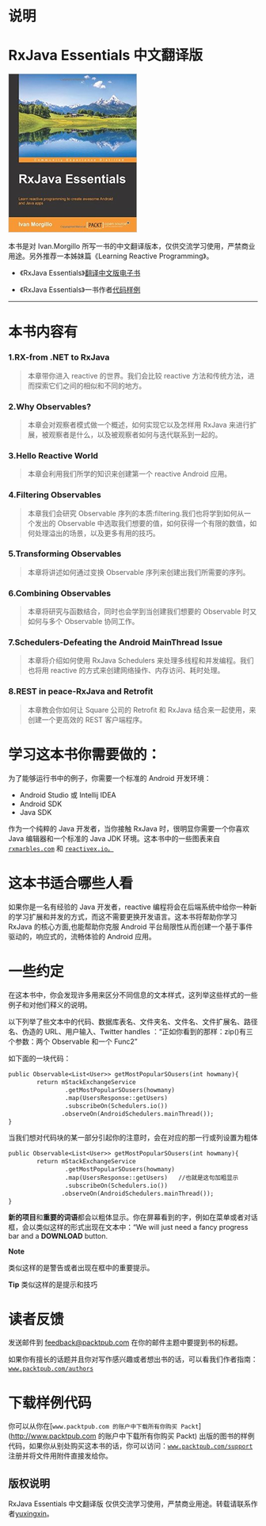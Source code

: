 # 说明

# RxJava Essentials 中文翻译版

![](img/rxjava.jpg)

本书是对 Ivan.Morgillo 所写一书的中文翻译版本，仅供交流学习使用，严禁商业用途。另外推荐一本姊妹篇《Learning Reactive Programming》。

*   《RxJava Essentials》[翻译中文版电子书](https://www.gitbook.com/book/yuxingxin/rxjava-essentials-cn/)

*   《RxJava Essentials》一书作者[代码样例](https://github.com/hamen/rxjava-essentials)

* * *

# 本书内容有

### **1.RX-from .NET to RxJava**

> 本章带你进入 reactive 的世界。我们会比较 reactive 方法和传统方法，进而探索它们之间的相似和不同的地方。

### **2.Why Observables?**

> 本章会对观察者模式做一个概述，如何实现它以及怎样用 RxJava 来进行扩展，被观察者是什么，以及被观察者如何与迭代联系到一起的。

### **3.Hello Reactive World**

> 本章会利用我们所学的知识来创建第一个 reactive Android 应用。

### **4.Filtering Observables**

> 本章我们会研究 Observable 序列的本质:filtering.我们也将学到如何从一个发出的 Observable 中选取我们想要的值，如何获得一个有限的数值，如何处理溢出的场景，以及更多有用的技巧。

### **5.Transforming Observables**

> 本章将讲述如何通过变换 Observable 序列来创建出我们所需要的序列。

### **6.Combining Observables**

> 本章将研究与函数结合，同时也会学到当创建我们想要的 Observable 时又如何与多个 Observable 协同工作。

### **7.Schedulers-Defeating the Android MainThread Issue**

> 本章将介绍如何使用 RxJava Schedulers 来处理多线程和并发编程。我们也将用 reactive 的方式来创建网络操作、内存访问、耗时处理。

### **8.REST in peace-RxJava and Retrofit**

> 本章教会你如何让 Square 公司的 Retrofit 和 RxJava 结合来一起使用，来创建一个更高效的 REST 客户端程序。

# 学习这本书你需要做的：

为了能够运行书中的例子，你需要一个标准的 Android 开发环境：

*   Android Studio 或 Intellij IDEA
*   Android SDK
*   Java SDK

作为一个纯粹的 Java 开发者，当你接触 RxJava 时，很明显你需要一个你喜欢 Java 编辑器和一个标准的 Java JDK 环境。这本书中的一些图表来自[`rxmarbles.com`](http://rxmarbles.com) 和 [`reactivex.io。`](http://reactivex.io。)

# 这本书适合哪些人看

如果你是一名有经验的 Java 开发者，reactive 编程将会在后端系统中给你一种新的学习扩展和并发的方式，而这不需要更换开发语言。这本书将帮助你学习 RxJava 的核心方面,也能帮助你克服 Android 平台局限性从而创建一个基于事件驱动的，响应式的，流畅体验的 Android 应用。

# 一些约定

在这本书中，你会发现许多用来区分不同信息的文本样式，这列举这些样式的一些例子和对他们释义的说明。

以下列举了些文本中的代码、数据库表名、文件夹名、文件名、文件扩展名、路径名、伪造的 URL、用户输入、Twitter handles ：“正如你看到的那样：zip()有三个参数：两个 Observable 和一个 Func2”

如下面的一块代码：

```
public Observable<List<User>> getMostPopularSOusers(int howmany){
        return mStackExchangeService
                .getMostPopularSOusers(howmany)
                .map(UsersResponse::getUsers)
                .subscribeOn(Schedulers.io())
               .observeOn(AndroidSchedulers.mainThread());
} 
```

当我们想对代码块的某一部分引起你的注意时，会在对应的那一行或列设置为粗体

```
public Observable<List<User>> getMostPopularSOusers(int howmany){
        return mStackExchangeService
                .getMostPopularSOusers(howmany)
                .map(UsersResponse::getUsers)   //也就是这句加粗显示
                .subscribeOn(Schedulers.io())
               .observeOn(AndroidSchedulers.mainThread());
} 
```

**新的项目**和**重要的词语**都会以粗体显示。你在屏幕看到的字，例如在菜单或者对话框，会以类似这样的形式出现在文本中：“We will just need a fancy progress bar and a **DOWNLOAD** button.

**Note**

类似这样的是警告或者出现在框中的重要提示。

**Tip** 类似这样的是提示和技巧

# 读者反馈

发送邮件到 feedback@packtpub.com 在你的邮件主题中要提到书的标题。

如果你有擅长的话题并且你对写作感兴趣或者想出书的话，可以看我们作者指南：[`www.packtpub.com/authors`](http://www.packtpub.com/authors)

# 下载样例代码

你可以从你在[`www.packtpub.com 的账户中下载所有你购买 Packt`](http://www.packtpub.com 的账户中下载所有你购买 Packt) 出版的图书的样例代码，如果你从别处购买这本书的话，你可以访问：[`www.packtpub.com/support`](http://www.packtpub.com/support) 注册并将文件用附件直接发给你。

## 版权说明

RxJava Essentials 中文翻译版 仅供交流学习使用，严禁商业用途。转载请联系作者[yuxingxin](https://github.com/yuxingxin)。